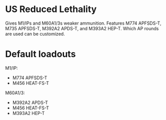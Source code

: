 # US Reduced Lethality
Gives M1/IPs and M60A1/3s weaker ammunition. Features M774 APFSDS-T, M735 APFSDS-T, M392A2 APDS-T, and M393A2 HEP-T. Which AP rounds are used can be customized. 

# Default loadouts

M1/IP:
- M774 APFSDS-T
- M456 HEAT-FS-T

M60A1/3: 
- M392A2 APDS-T
- M456 HEAT-FS-T
- M393A2 HEP-T
